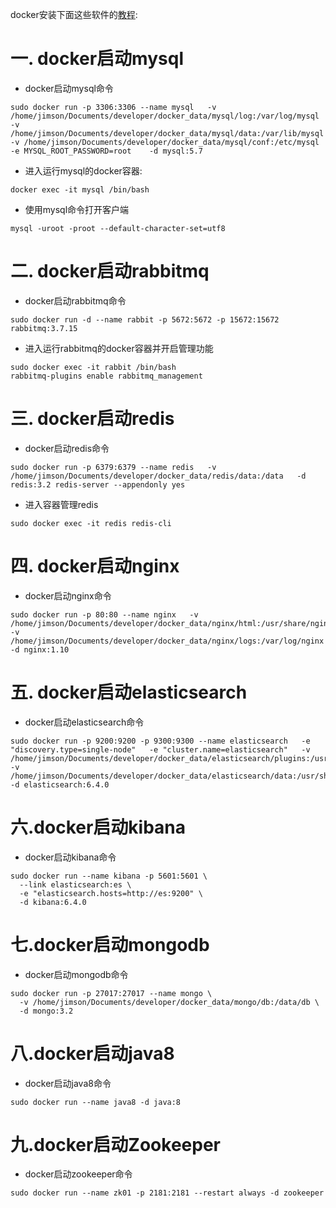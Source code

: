 docker安装下面这些软件的[教程](https://github.com/macrozheng/mall-learning/blob/master/docs/deploy/mall_deploy_docker.md):

# 一. docker启动mysql

+ docker启动mysql命令

```shell
sudo docker run -p 3306:3306 --name mysql   -v /home/jimson/Documents/developer/docker_data/mysql/log:/var/log/mysql   -v /home/jimson/Documents/developer/docker_data/mysql/data:/var/lib/mysql   -v /home/jimson/Documents/developer/docker_data/mysql/conf:/etc/mysql   -e MYSQL_ROOT_PASSWORD=root    -d mysql:5.7
```

+ 进入运行mysql的docker容器:

```shell
docker exec -it mysql /bin/bash
```

+ 使用mysql命令打开客户端

```shell
mysql -uroot -proot --default-character-set=utf8
```

# 二. docker启动rabbitmq

+ docker启动rabbitmq命令

```shell
sudo docker run -d --name rabbit -p 5672:5672 -p 15672:15672 rabbitmq:3.7.15
```

+ 进入运行rabbitmq的docker容器并开启管理功能
```shell
sudo docker exec -it rabbit /bin/bash
rabbitmq-plugins enable rabbitmq_management
```

# 三. docker启动redis

+ docker启动redis命令
```shell
sudo docker run -p 6379:6379 --name redis   -v /home/jimson/Documents/developer/docker_data/redis/data:/data   -d redis:3.2 redis-server --appendonly yes
```
+ 进入容器管理redis
```shell
sudo docker exec -it redis redis-cli
```

# 四. docker启动nginx

+ docker启动nginx命令
```shell
sudo docker run -p 80:80 --name nginx   -v /home/jimson/Documents/developer/docker_data/nginx/html:/usr/share/nginx/html   -v /home/jimson/Documents/developer/docker_data/nginx/logs:/var/log/nginx    -d nginx:1.10
```

# 五. docker启动elasticsearch

+ docker启动elasticsearch命令
```shell
sudo docker run -p 9200:9200 -p 9300:9300 --name elasticsearch   -e "discovery.type=single-node"   -e "cluster.name=elasticsearch"   -v /home/jimson/Documents/developer/docker_data/elasticsearch/plugins:/usr/share/elasticsearch/plugins   -v /home/jimson/Documents/developer/docker_data/elasticsearch/data:/usr/share/elasticsearch/data   -d elasticsearch:6.4.0
```

# 六.docker启动kibana
+ docker启动kibana命令
```shell
sudo docker run --name kibana -p 5601:5601 \
  --link elasticsearch:es \
  -e "elasticsearch.hosts=http://es:9200" \
  -d kibana:6.4.0
```

# 七.docker启动mongodb
+ docker启动mongodb命令
```shell
sudo docker run -p 27017:27017 --name mongo \
  -v /home/jimson/Documents/developer/docker_data/mongo/db:/data/db \
  -d mongo:3.2
```

# 八.docker启动java8
+ docker启动java8命令
```shell
sudo docker run --name java8 -d java:8
```

# 九.docker启动Zookeeper

* docker启动zookeeper命令

```shell
sudo docker run --name zk01 -p 2181:2181 --restart always -d zookeeper
```


